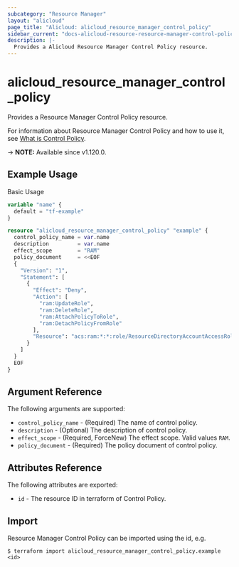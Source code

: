 ```yaml
---
subcategory: "Resource Manager"
layout: "alicloud"
page_title: "Alicloud: alicloud_resource_manager_control_policy"
sidebar_current: "docs-alicloud-resource-resource-manager-control-policy"
description: |-
  Provides a Alicloud Resource Manager Control Policy resource.
---
```


# alicloud_resource_manager_control_policy

Provides a Resource Manager Control Policy resource.

For information about Resource Manager Control Policy and how to use it, see [What is Control Policy](https://www.alibabacloud.com/help/en/resource-management/latest/api-resourcedirectorymaster-2022-04-19-createcontrolpolicy).

-> **NOTE:** Available since v1.120.0.

## Example Usage

Basic Usage

```terraform
variable "name" {
  default = "tf-example"
}

resource "alicloud_resource_manager_control_policy" "example" {
  control_policy_name = var.name
  description         = var.name
  effect_scope        = "RAM"
  policy_document     = <<EOF
  {
    "Version": "1",
    "Statement": [
      {
        "Effect": "Deny",
        "Action": [
          "ram:UpdateRole",
          "ram:DeleteRole",
          "ram:AttachPolicyToRole",
          "ram:DetachPolicyFromRole"
        ],
        "Resource": "acs:ram:*:*:role/ResourceDirectoryAccountAccessRole"
      }
    ]
  }
  EOF
}

```

## Argument Reference

The following arguments are supported:

* `control_policy_name` - (Required) The name of control policy.
* `description` - (Optional) The description of control policy.
* `effect_scope` - (Required, ForceNew) The effect scope. Valid values `RAM`.
* `policy_document` - (Required) The policy document of control policy.

## Attributes Reference

The following attributes are exported:

* `id` - The resource ID in terraform of Control Policy.

## Import

Resource Manager Control Policy can be imported using the id, e.g.

```shell
$ terraform import alicloud_resource_manager_control_policy.example <id>
```
